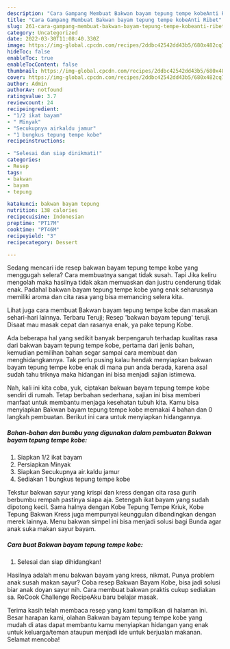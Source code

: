 ```yaml
---
description: "Cara Gampang Membuat Bakwan bayam tepung tempe kobeAnti Ribet"
title: "Cara Gampang Membuat Bakwan bayam tepung tempe kobeAnti Ribet"
slug: 261-cara-gampang-membuat-bakwan-bayam-tepung-tempe-kobeanti-ribet
category: Uncategorized
date: 2022-03-30T11:08:40.330Z
image: https://img-global.cpcdn.com/recipes/2ddbc42542dd43b5/680x482cq70/bakwan-bayam-tepung-tempe-kobe-foto-resep-utama.jpg
hideToc: false
enableToc: true
enableTocContent: false
thumbnail: https://img-global.cpcdn.com/recipes/2ddbc42542dd43b5/680x482cq70/bakwan-bayam-tepung-tempe-kobe-foto-resep-utama.jpg
cover: https://img-global.cpcdn.com/recipes/2ddbc42542dd43b5/680x482cq70/bakwan-bayam-tepung-tempe-kobe-foto-resep-utama.jpg
author: Admin
authorAv: notfound
ratingvalue: 3.7
reviewcount: 24
recipeingredient:
- "1/2 ikat bayam"
- " Minyak"
- "Secukupnya airkaldu jamur"
- "1 bungkus tepung tempe kobe"
recipeinstructions:

- "Selesai dan siap dinikmati!"
categories:
- Resep
tags:
- bakwan
- bayam
- tepung

katakunci: bakwan bayam tepung 
nutrition: 138 calories
recipecuisine: Indonesian
preptime: "PT17M"
cooktime: "PT46M"
recipeyield: "3"
recipecategory: Dessert

---
```



Sedang mencari ide resep bakwan bayam tepung tempe kobe yang menggugah selera? Cara membuatnya sangat tidak susah. Tapi Jika keliru mengolah maka hasilnya tidak akan memuaskan dan justru cenderung tidak enak. Padahal bakwan bayam tepung tempe kobe yang enak seharusnya memiliki aroma dan cita rasa yang bisa memancing selera kita.


Lihat juga cara membuat Bakwan bayam tepung tempe kobe dan masakan sehari-hari lainnya. Terbaru Teruji; Resep &#39;bakwan bayam tepung&#39; teruji. Disaat mau masak cepat dan rasanya enak, ya pake tepung Kobe.

Ada beberapa hal yang sedikit banyak berpengaruh terhadap kualitas rasa dari bakwan bayam tepung tempe kobe, pertama dari jenis bahan, kemudian pemilihan bahan segar sampai cara membuat dan menghidangkannya. Tak perlu pusing kalau hendak menyiapkan bakwan bayam tepung tempe kobe enak di mana pun anda berada, karena asal sudah tahu triknya maka hidangan ini bisa menjadi sajian istimewa.


Nah, kali ini kita coba, yuk, ciptakan bakwan bayam tepung tempe kobe sendiri di rumah. Tetap berbahan sederhana, sajian ini bisa memberi manfaat untuk membantu menjaga kesehatan tubuh kita. Kamu bisa menyiapkan Bakwan bayam tepung tempe kobe memakai 4 bahan dan 0 langkah pembuatan. Berikut ini cara untuk menyiapkan hidangannya.

<!--inarticleads1-->

##### Bahan-bahan dan bumbu yang digunakan dalam pembuatan Bakwan bayam tepung tempe kobe:

1. Siapkan 1/2 ikat bayam
1. Persiapkan  Minyak
1. Siapkan Secukupnya air.kaldu jamur
1. Sediakan 1 bungkus tepung tempe kobe


Tekstur bakwan sayur yang krispi dan kress dengan cita rasa gurih berbumbu rempah pastinya siapa aja. Setengah ikat bayam yang sudah dipotong kecil. Sama halnya dengan Kobe Tepung Tempe Kriuk, Kobe Tepung Bakwan Kress juga mempunyai keunggulan dibandingkan dengan merek lainnya. Menu bakwan simpel ini bisa menjadi solusi bagi Bunda agar anak suka makan sayur bayam. 

<!--inarticleads2-->

##### Cara buat Bakwan bayam tepung tempe kobe:


1. Selesai dan siap dihidangkan!

Hasilnya adalah menu bakwan bayam yang kress, nikmat. Punya problem anak susah makan sayur? Coba resep Bakwan Bayam Kobe, bisa jadi solusi biar anak doyan sayur nih. Cara membuat bakwan praktis cukup sediakan sa. ReCook Challenge RecipeAku baru belajar masak. 

Terima kasih telah membaca resep yang kami tampilkan di halaman ini. Besar harapan kami, olahan Bakwan bayam tepung tempe kobe yang mudah di atas dapat membantu kamu menyiapkan hidangan yang enak untuk keluarga/teman ataupun menjadi ide untuk berjualan makanan. Selamat mencoba!
